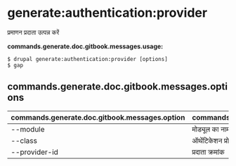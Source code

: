 # generate:authentication:provider
प्रमाणन प्रदाता उत्पन्न करें

**commands.generate.doc.gitbook.messages.usage:**
```
$ drupal generate:authentication:provider [options]
$ gap  
```

## commands.generate.doc.gitbook.messages.options
commands.generate.doc.gitbook.messages.option | commands.generate.doc.gitbook.messages.details
-------|-------------
--module | मोड्यूल का नाम।
--class | ऑथेंटिकेशन प्रोवाइडर क्लास
--provider-id | प्रदाता क्रमांक
